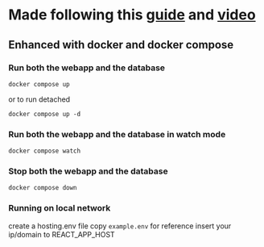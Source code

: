 # Made following this [guide](https://github.com/iamshaunjp/Complete-React-Tutorial) and [video](https://www.youtube.com/watch?v=j942wKiXFu8&list=PL4cUxeGkcC9gZD-Tvwfod2gaISzfRiP9d&index=1)

## Enhanced with docker and docker compose

### Run both the webapp and the database

```console
docker compose up
```

or to run detached

```console
docker compose up -d
```

### Run both the webapp and the database in watch mode

```console
docker compose watch
```

### Stop both the webapp and the database

```console
docker compose down
```

### Running on local network

create a hosting.env file
copy `example.env` for reference
insert your ip/domain to REACT_APP_HOST
